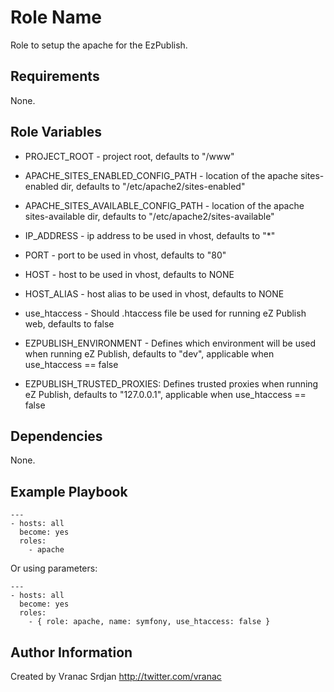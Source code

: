 Role Name
=========

Role to setup the apache for the EzPublish.

Requirements
------------

None.

Role Variables
--------------

- PROJECT_ROOT - project root, defaults to "/www"
- APACHE_SITES_ENABLED_CONFIG_PATH - location of the apache sites-enabled dir, defaults to "/etc/apache2/sites-enabled"
- APACHE_SITES_AVAILABLE_CONFIG_PATH - location of the apache sites-available dir, defaults to "/etc/apache2/sites-available"
- IP_ADDRESS - ip address to be used in vhost, defaults to "*"
- PORT - port to be used in vhost, defaults to "80"
- HOST - host to be used in vhost, defaults to NONE 
- HOST_ALIAS - host alias to be used in vhost, defaults to NONE

- use_htaccess - Should .htaccess file be used for running eZ Publish web, defaults to false

- EZPUBLISH_ENVIRONMENT - Defines which environment will be used when running eZ Publish, defaults to "dev", applicable when use_htaccess == false
- EZPUBLISH_TRUSTED_PROXIES: Defines trusted proxies when running eZ Publish, defaults to "127.0.0.1", applicable when use_htaccess == false

Dependencies
------------

None.

Example Playbook
----------------

```
---
- hosts: all
  become: yes
  roles:
    - apache
```
Or using parameters:
```
---
- hosts: all
  become: yes
  roles:
    - { role: apache, name: symfony, use_htaccess: false }
```

Author Information
------------------

Created by Vranac Srdjan http://twitter.com/vranac
